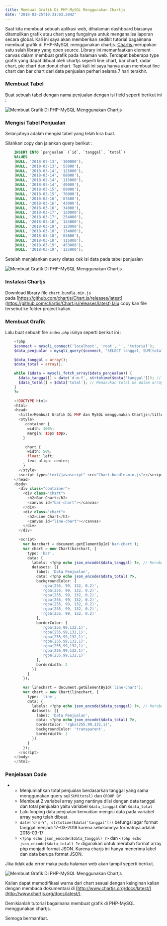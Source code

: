 ```yaml
---
title: Membuat Grafik Di PHP-MySQL Menggunakan Chartjs
date: "2018-03-25T10:31:03.284Z"
---
```


Saat kita membuat sebuah aplikasi web, dihalaman dashboard biasanya ditampilkan grafik atau chart yang fungsinya untuk menganalisa laporan secara global. Kali ini saya akan memberikan sedikit tutorial bagaimana membuat grafik di PHP-MySQL menggunakan chartjs. [Chartjs ](http://www.chartjs.org/)merupakan satu salah library yang open source. Library ini memanfaatkan element canvas dalam membuat grafik pada halaman web. Terdapat beberapa type grafik yang dapat dibuat oleh chartjs seperti line chart, bar chart, radar chart, pie chart dan donut chart. Tapi kali ini saya hanya akan membuat line chart dan bar chart dari data penjualan perhari selama 7 hari terakhir.

### Membuat Tabel

Buat sebuah tabel dengan nama penjualan dengan isi field seperti berikut ini :

![Membuat Grafik Di PHP-MySQL Menggunakan Chartjs](./Screen-Shot-2018-03-25-at-21.02.12.png "Deskripsi Tabel Penjualan")

### Mengisi Tabel Penjualan

Selanjutnya adalah mengisi tabel yang telah kira buat.

Silahkan copy dan jalankan query berikut :
```sql
    INSERT INTO `penjualan` (`id`, `tanggal`, `total`)
	VALUES
	(NULL, '2018-03-13', '100000'),
	(NULL, '2018-03-13', '55000'),
	(NULL, '2018-03-14', '125000'),
	(NULL, '2018-03-14', '88000'),
	(NULL, '2018-03-14', '115000'),
	(NULL, '2018-03-14', '40000'),
	(NULL, '2018-03-15', '89000'),
	(NULL, '2018-03-15', '76000'),
	(NULL, '2018-03-16', '87600'),
	(NULL, '2018-03-16', '43000'),
	(NULL, '2018-03-16', '34000'),
	(NULL, '2018-03-17', '120000'),
	(NULL, '2018-03-17', '254000'),
	(NULL, '2018-03-18', '133000'),
	(NULL, '2018-03-18', '123000'),
	(NULL, '2018-03-18', '134000'),
	(NULL, '2018-03-18', '83000'),
	(NULL, '2018-03-18', '115000'),
	(NULL, '2018-03-19', '453000'),
	(NULL, '2018-03-19', '125000');
```

Setelah menjalankan query diatas cek isi data pada tabel penjualan

![Membuat Grafik Di PHP-MySQL Menggunakan Chartjs](./Screen-Shot-2018-03-25-at-21.21.52.png)

### Instalasi Chartjs

Download library file `chart.bundle.min.js` pada [https://github.com/chartjs/Chart.js/releases/latest](https://github.com/chartjs/Chart.js/releases/latest) lalu copy kan file tersebut ke folder project kalian.

### Membuat Grafik

Lalu buat sebuah file `index.php` isinya seperti berikut ini :

```php
    <?php
    $connect = mysqli_connect('localhost', 'root', '', 'tutorial');
    $data_penjualan = mysqli_query($connect, "SELECT tanggal, SUM(total) AS total FROM penjualan GROUP BY tanggal");

    $data_tanggal = array();
    $data_total = array();

    while ($data = mysqli_fetch_array($data_penjualan)) {
      $data_tanggal[] = date('d-m-Y', strtotime($data['tanggal'])); // Memasukan tanggal ke dalam array
      $data_total[] = $data['total']; // Memasukan total ke dalam array
    }
    ?>

    <!DOCTYPE html>
    <html>
    <head>
      <title>Membuat Grafik Di PHP dan MySQL menggunakan Chartjs</title>
      <style>
        .container {
          width: 100%;
          margin: 15px 10px;
        }

        .chart {
          width: 50%;
          float: left;
          text-align: center;
        }
      </style>
      <script type="text/javascript" src="Chart.bundle.min.js"></script>
    </head>
    <body>
      <div class="container">
        <div class="chart">
          <h2>Bar Chart</h2>
          <canvas id="bar-chart"></canvas>
        </div>
        <div class="chart">
          <h2>Line Chart</h2>
          <canvas id="line-chart"></canvas>
        </div>
      </div>

      <script>
        var barchart = document.getElementById('bar-chart');
        var chart = new Chart(barchart, {
          type: 'bar',
          data: {
            labels: <?php echo json_encode($data_tanggal) ?>, // Merubah data tanggal menjadi format JSON
            datasets: [{
              label: 'Data Penjualan',
              data: <?php echo json_encode($data_total) ?>,
              backgroundColor: [
                'rgba(255, 99, 132, 0.2)',
                'rgba(255, 99, 132, 0.2)',
                'rgba(255, 99, 132, 0.2)',
                'rgba(255, 99, 132, 0.2)',
                'rgba(255, 99, 132, 0.2)',
                'rgba(255, 99, 132, 0.2)',
                'rgba(255, 99, 132, 0.2)'
              ],
              borderColor: [
                'rgba(255,99,132,1)',
                'rgba(255,99,132,1)',
                'rgba(255,99,132,1)',
                'rgba(255,99,132,1)',
                'rgba(255,99,132,1)',
                'rgba(255,99,132,1)',
                'rgba(255,99,132,1)'
              ],
              borderWidth: 2
            }]
          }
        });

        var linechart = document.getElementById('line-chart');
        var chart = new Chart(linechart, {
          type: 'line',
          data: {
            labels: <?php echo json_encode($data_tanggal) ?>, // Merubah data tanggal menjadi format JSON
            datasets: [{
              label: 'Data Penjualan',
              data: <?php echo json_encode($data_total) ?>,
              borderColor: 'rgba(255,99,132,1)',
              backgroundColor: 'transparent',
              borderWidth: 2
            }]
          }
        });
      </script>
    </body>
    </html>
```
### Penjelasan Code

*   *   Menjumlahkan total penjualan berdasarkan tanggal yang sama menggunakan query sql `SUM(total)` dan `GROUP BY`
    *   Membuat 2 variabel array yang nantinya diisi dengan data tanggal dan total penjualan yaitu variabel `$data_tanggal` dan `$data_total`
    *   Lalu looping data penjualan kemudian mengisi data pada variabel array yang telah dibuat.
    *   `date('d-m-Y', strtotime($data['tanggal']))` befungsi agar format tanggal menjadi 17-03-2018 karena sebelumnya formatnya adalah 2018-03-17
    *   `<?php echo json_encode($data_tanggal) ?>` dan `<?php echo json_encode($data_total) ?>` digunakan untuk merubah format array php menjadi format JSON. Karena charjs ini hanya menerima label dan data berupa format JSON.

Jika tidak ada error maka pada halaman web akan tampil seperti berikut.

![Membuat Grafik Di PHP-MySQL Menggunakan Chartjs](./Membuat-Grafik-Di-PHP-MySQL-Menggunakan-Chartjs-1024x543.png)

Kalian dapat memodifikasi warna dari chart sesuai dengan keinginan kalian dengan membaca dokumentasi di [http://www.chartjs.org/docs/latest/](http://www.chartjs.org/docs/latest/).

Demikianlah tutorial bagaimana membuat grafik di PHP-MySQL menggunakan chartjs.

Semoga bermanfaat.